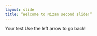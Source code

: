 ```yaml
---
layout: slide
title: “Welcome to Nizam second slide!”
---
```

Your test
Use the left arrow to go back!
